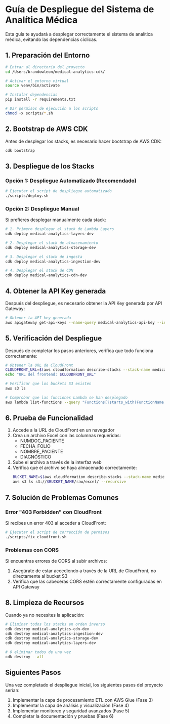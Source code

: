 # Guía de Despliegue del Sistema de Analítica Médica

Esta guía te ayudará a desplegar correctamente el sistema de analítica médica, evitando las dependencias cíclicas.

## 1. Preparación del Entorno

```bash
# Entrar al directorio del proyecto
cd /Users/brandowleon/medical-analytics-cdk/

# Activar el entorno virtual
source venv/bin/activate

# Instalar dependencias
pip install -r requirements.txt

# Dar permisos de ejecución a los scripts
chmod +x scripts/*.sh
```

## 2. Bootstrap de AWS CDK

Antes de desplegar los stacks, es necesario hacer bootstrap de AWS CDK:

```bash
cdk bootstrap
```

## 3. Despliegue de los Stacks

### Opción 1: Despliegue Automatizado (Recomendado)

```bash
# Ejecutar el script de despliegue automatizado
./scripts/deploy.sh
```

### Opción 2: Despliegue Manual

Si prefieres desplegar manualmente cada stack:

```bash
# 1. Primero desplegar el stack de Lambda Layers
cdk deploy medical-analytics-layers-dev

# 2. Desplegar el stack de almacenamiento
cdk deploy medical-analytics-storage-dev

# 3. Desplegar el stack de ingesta
cdk deploy medical-analytics-ingestion-dev

# 4. Desplegar el stack de CDN
cdk deploy medical-analytics-cdn-dev
```

## 4. Obtener la API Key generada

Después del despliegue, es necesario obtener la API Key generada por API Gateway:

```bash
# Obtener la API key generada
aws apigateway get-api-keys --name-query medical-analytics-api-key --include-values --query 'items[0].value' --output text
```

## 5. Verificación del Despliegue

Después de completar los pasos anteriores, verifica que todo funciona correctamente:

```bash
# Obtener la URL de CloudFront
CLOUDFRONT_URL=$(aws cloudformation describe-stacks --stack-name medical-analytics-cdn-dev --query "Stacks[0].Outputs[?OutputKey=='CloudFrontURL'].OutputValue" --output text)
echo "URL del frontend: $CLOUDFRONT_URL"

# Verificar que los buckets S3 existen
aws s3 ls

# Comprobar que las funciones Lambda se han desplegado
aws lambda list-functions --query "Functions[?starts_with(FunctionName, 'medical-analytics-')]"
```

## 6. Prueba de Funcionalidad

1. Accede a la URL de CloudFront en un navegador
2. Crea un archivo Excel con las columnas requeridas:
   - NUMDOC_PACIENTE
   - FECHA_FOLIO
   - NOMBRE_PACIENTE
   - DIAGNÓSTICO
3. Sube el archivo a través de la interfaz web
4. Verifica que el archivo se haya almacenado correctamente:
   ```bash
   BUCKET_NAME=$(aws cloudformation describe-stacks --stack-name medical-analytics-storage-dev --query "Stacks[0].Outputs[?OutputKey=='FrontendBucket'].OutputValue" --output text)
   aws s3 ls s3://$BUCKET_NAME/raw/excel/ --recursive
   ```

## 7. Solución de Problemas Comunes

### Error "403 Forbidden" con CloudFront

Si recibes un error 403 al acceder a CloudFront:

```bash
# Ejecutar el script de corrección de permisos
./scripts/fix_cloudfront.sh
```

### Problemas con CORS

Si encuentras errores de CORS al subir archivos:
1. Asegúrate de estar accediendo a través de la URL de CloudFront, no directamente al bucket S3
2. Verifica que las cabeceras CORS estén correctamente configuradas en API Gateway

## 8. Limpieza de Recursos

Cuando ya no necesites la aplicación:

```bash
# Eliminar todos los stacks en orden inverso
cdk destroy medical-analytics-cdn-dev
cdk destroy medical-analytics-ingestion-dev
cdk destroy medical-analytics-storage-dev
cdk destroy medical-analytics-layers-dev

# O eliminar todos de una vez
cdk destroy --all
```

## Siguientes Pasos

Una vez completado el despliegue inicial, los siguientes pasos del proyecto serían:

1. Implementar la capa de procesamiento ETL con AWS Glue (Fase 3)
2. Implementar la capa de análisis y visualización (Fase 4)
3. Implementar monitoreo y seguridad avanzados (Fase 5)
4. Completar la documentación y pruebas (Fase 6)
